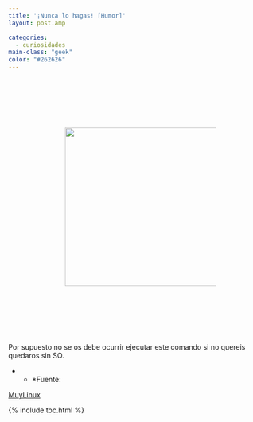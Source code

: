 ```yaml
---
title: '¡Nunca lo hagas! [Humor]'
layout: post.amp

categories:
  - curiosidades
main-class: "geek"
color: "#262626"
---
```

<div class="separator galeria" style="padding:100px; clear: both; text-align: center;">
  <a href="http://www.muylinux.com/assets/img/2011/03/rm.jpg" imageanchor="1" style="margin-left:1em; margin-right:1em"><img border="0" height="318" width="350" src="http://www.muylinux.com/assets/img/2011/03/rm.jpg" /></a>
</div>

Por supuesto no se os debe ocurrir ejecutar este comando si no quereis quedaros sin SO.

* * *Fuente:

[MuyLinux][1]</p>



 [1]: http://www.muylinux.com/2011/04/10/%C2%A1nunca-lo-hagais-humor/

{% include toc.html %}

